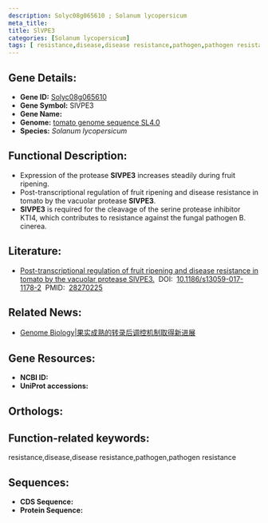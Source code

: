 ```yaml
---
description: Solyc08g065610 ; Solanum lycopersicum
meta_title:
title: SlVPE3
categories: [Solanum lycopersicum]
tags: [ resistance,disease,disease resistance,pathogen,pathogen resistance ]
---
```


## Gene Details:
- **Gene ID:**	[Solyc08g065610]()
- **Gene Symbol:** SlVPE3
- **Gene Name:** 
- **Genome:** [tomato genome sequence SL4.0]()
- **Species:** *Solanum lycopersicum*

## Functional Description:
   - Expression of the protease **SlVPE3** increases steadily during fruit ripening.
   - Post-transcriptional regulation of fruit ripening and disease resistance in tomato by the vacuolar protease **SlVPE3**.
   - **SlVPE3** is required for the cleavage of the serine protease inhibitor KTI4, which contributes to resistance against the fungal pathogen B. cinerea.

## Literature:
   - [Post-transcriptional regulation of fruit ripening and disease resistance in tomato by the vacuolar protease SlVPE3.]( https://genomebiology.biomedcentral.com/articles/10.1186/s13059-017-1178-2)&nbsp;&nbsp;DOI:&nbsp;&nbsp;[10.1186/s13059-017-1178-2](https://genomebiology.biomedcentral.com/articles/10.1186/s13059-017-1178-2)&nbsp;&nbsp;PMID:&nbsp;&nbsp;[28270225](https://pubmed.ncbi.nlm.nih.gov/28270225/)

## Related News:
   - [Genome Biology|果实成熟的转录后调控机制取得新进展](https://mp.weixin.qq.com/s?__biz=MzIyOTY2NDYyNQ==&mid=2247484374&idx=1&sn=2f4fe02c99f91265b5b2883b4f3ee385&chksm=e8be71c8dfc9f8de4e447b1e940ec76ae2da7f8b8562c1d286fefc08bfc53ee4b886f4050435&scene=27#wechat_redirect)

## Gene Resources:
- **NCBI ID:** [](https://www.ncbi.nlm.nih.gov/gene/?term=)
- **UniProt accessions:** [](https://www.uniprot.org/uniprotkb//entry)

## Orthologs:

## Function-related keywords:
resistance,disease,disease resistance,pathogen,pathogen resistance

## Sequences:
- **CDS Sequence:**
- **Protein Sequence:**
